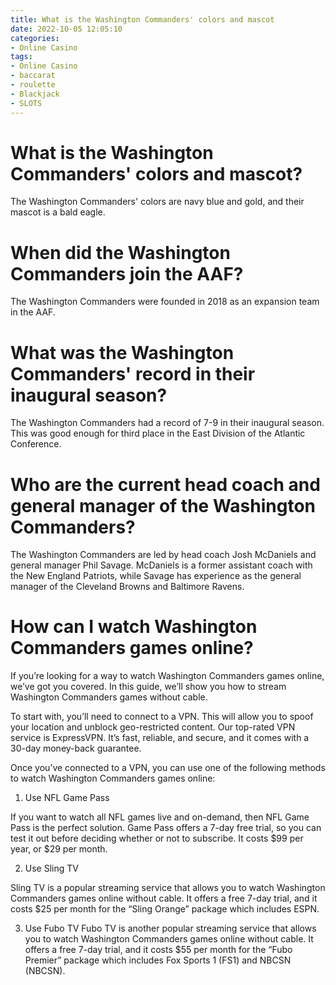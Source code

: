 ```yaml
---
title: What is the Washington Commanders' colors and mascot
date: 2022-10-05 12:05:10
categories:
- Online Casino
tags:
- Online Casino
- baccarat
- roulette
- Blackjack
- SLOTS
---
```



#  What is the Washington Commanders' colors and mascot?

The Washington Commanders' colors are navy blue and gold, and their mascot is a bald eagle.

#  When did the Washington Commanders join the AAF?

The Washington Commanders were founded in 2018 as an expansion team in the AAF.

#  What was the Washington Commanders' record in their inaugural season?

The Washington Commanders had a record of 7-9 in their inaugural season. This was good enough for third place in the East Division of the Atlantic Conference.

#  Who are the current head coach and general manager of the Washington Commanders?

The Washington Commanders are led by head coach Josh McDaniels and general manager Phil Savage. McDaniels is a former assistant coach with the New England Patriots, while Savage has experience as the general manager of the Cleveland Browns and Baltimore Ravens.

#  How can I watch Washington Commanders games online?

If you’re looking for a way to watch Washington Commanders games online, we’ve got you covered. In this guide, we’ll show you how to stream Washington Commanders games without cable.

To start with, you’ll need to connect to a VPN. This will allow you to spoof your location and unblock geo-restricted content. Our top-rated VPN service is ExpressVPN. It’s fast, reliable, and secure, and it comes with a 30-day money-back guarantee.

Once you’ve connected to a VPN, you can use one of the following methods to watch Washington Commanders games online:

1. Use NFL Game Pass

If you want to watch all NFL games live and on-demand, then NFL Game Pass is the perfect solution. Game Pass offers a 7-day free trial, so you can test it out before deciding whether or not to subscribe. It costs $99 per year, or $29 per month.

2. Use Sling TV

Sling TV is a popular streaming service that allows you to watch Washington Commanders games online without cable. It offers a free 7-day trial, and it costs $25 per month for the “Sling Orange” package which includes ESPN.

3. Use Fubo TV
Fubo TV is another popular streaming service that allows you to watch Washington Commanders games online without cable. It offers a free 7-day trial, and it costs $55 per month for the “Fubo Premier” package which includes Fox Sports 1 (FS1) and NBCSN (NBCSN).